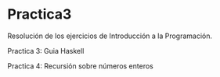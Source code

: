 # Practica3
Resolución de los ejercicios de Introducción a la Programación.

Practica 3: Guia Haskell

Practica 4: Recursión sobre números enteros
